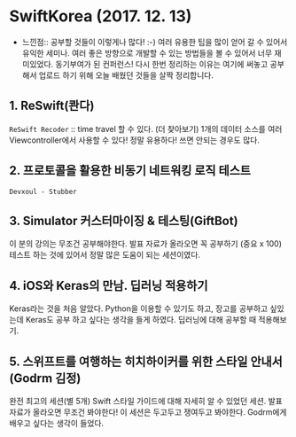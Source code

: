 # SwiftKorea (2017. 12. 13)
- 느낀점:: 공부할 것들이 이렇게나 많다! :-) 여러 유용한 팁을 많이 얻어 갈 수 있어서 유익한 세미나. 여러 좋은 방향으로 개발할 수 있는 방법들을 볼 수 있어서 너무 재미있었다. 동기부여가 된 컨퍼런스! 다시 한번 정리하는 이유는 여기에 써놓고 공부해서 업로드 하기 위해 오늘 배웠던 것들을 살짝 정리합니다.

## 1. ReSwift(콴다)
`ReSwift Recoder` :: time travel 할 수 있다. (더 찾아보기)
1개의 데이터 소스를 여러 Viewcontroller에서 사용할 수 있다! 정말 유용하다!
쓰면 안되는 경우도 많다.

## 2. 프로토콜을 활용한 비동기 네트워킹 로직 테스트
`Devxoul - Stubber`

## 3. Simulator 커스터마이징 & 테스팅(GiftBot)
이 분의 강의는 무조건 공부해야한다. 발표 자료가 올라오면 꼭 공부하기 (중요 x 100)
테스트 하는 것에 있어서 정말 많은 도움이 되는 세션이였다.

## 4. iOS와 Keras의 만남. 딥러닝 적용하기
Keras라는 것을 처음 알았다. Python을 이용할 수 있기도 하고, 장고를 공부하고 싶있는데 Keras도 공부 하고 싶다는 생각을 들게 하였다. 
딥러닝에 대해 공부할 때 적용해보기.

## 5. 스위프트를 여행하는 히치하이커를 위한 스타일 안내서(Godrm 김정)
완전 최고의 세션(별 5개)
Swift 스타일 가이드에 대해 자세히 알 수 있었던 세션. 발표 자료가 올라오면 무조건 봐야한다! 
이 세션은 두고두고 쟁여두고 봐야한다. Godrm에게 배우고 싶다는 생각이 들었다.
